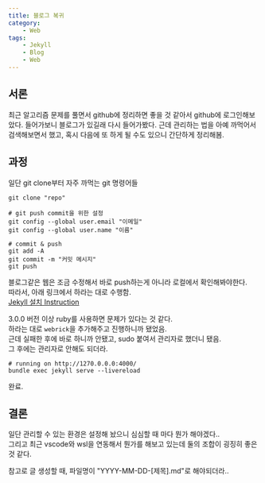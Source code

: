 ```yaml
---
title: 블로그 복귀
category:
    - Web
tags:
    - Jekyll
    - Blog
    - Web
---
```


## 서론
최근 알고리즘 문제를 풀면서 github에 정리하면 좋을 것 같아서 github에 로그인해보았다. 들어가보니 블로그가 있길래 다시 들어가봤다. 근데 관리하는 법을 아예 까먹어서 검색해보면서 했고, 혹시 다음에 또 하게 될 수도 있으니 간단하게 정리해봄.

## 과정

일단 git clone부터 자주 까먹는 git 명령어들  
```console
git clone "repo"

# git push commit을 위한 설정
git config --global user.email "이메일"
git config --global user.name "이름"

# commit & push
git add -A
git commit -m "커밋 메시지"
git push
```

블로그같은 웹은 조금 수정해서 바로 push하는게 아니라 로컬에서 확인해봐야한다.  
따라서, 아래 링크에서 하라는 대로 수행함.  
[Jekyll 설치 Instruction](https://jekyllrb.com/docs/)  

3.0.0 버전 이상 ruby를 사용하면 문제가 있다는 것 같다.  
하라는 대로 `webrick`을 추가해주고 진행하니까 됐었음.  
근데 실패한 후에 바로 하니까 안됐고, sudo 붙여서 관리자로 했더니 됐음.  
그 후에는 관리자로 안해도 되더라.

```
# running on http://1270.0.0.0:4000/
bundle exec jekyll serve --livereload
```

완료.

## 결론
일단 관리할 수 있는 환경은 설정해 놨으니 심심할 때 마다 뭔가 해야겠다..  
그리고 최근 vscode와 wsl을 연동해서 뭔가를 해보고 있는데 둘의 조합이 굉징히 좋은 것 같다.

참고로 글 생성할 때, 파일명이 "YYYY-MM-DD-\[제목\].md"로 해야되더라..
